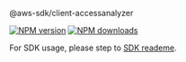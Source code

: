 @aws-sdk/client-accessanalyzer

[![NPM version](https://img.shields.io/npm/v/@aws-sdk/client-accessanalyzer/preview.svg)](https://www.npmjs.com/package/@aws-sdk/client-accessanalyzer)
[![NPM downloads](https://img.shields.io/npm/dm/@aws-sdk/client-accessanalyzer.svg)](https://www.npmjs.com/package/@aws-sdk/client-accessanalyzer)

For SDK usage, please step to [SDK reademe](https://github.com/aws/aws-sdk-js-v3).
